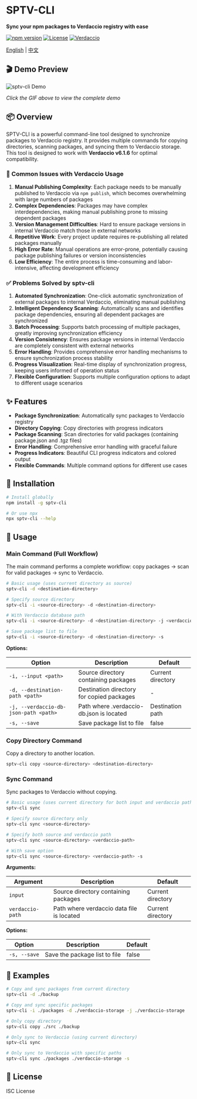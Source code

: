 # SPTV-CLI

**Sync your npm packages to Verdaccio registry with ease**

[![npm version](https://img.shields.io/badge/npm-v1.0.0-blue.svg)](https://www.npmjs.com/package/sptv-cli)
[![License](https://img.shields.io/badge/license-ISC-green.svg)](LICENSE)
[![Verdaccio](https://img.shields.io/badge/verdaccio-v6.1.6-orange.svg)](https://verdaccio.org/)

[English](README.md) | [中文](README_CN.md)

## 🎬 Demo Preview

![sptv-cli Demo](https://github.com/your-username/sptv-cli/raw/main/demo.gif)

*Click the GIF above to view the complete demo*

## 📦 Overview

SPTV-CLI is a powerful command-line tool designed to synchronize packages to Verdaccio registry. It provides multiple commands for copying directories, scanning packages, and syncing them to Verdaccio storage. This tool is designed to work with **Verdaccio v6.1.6** for optimal compatibility.

### 🔴 Common Issues with Verdaccio Usage

1. **Manual Publishing Complexity**: Each package needs to be manually published to Verdaccio via `npm publish`, which becomes overwhelming with large numbers of packages
2. **Complex Dependencies**: Packages may have complex interdependencies, making manual publishing prone to missing dependent packages
3. **Version Management Difficulties**: Hard to ensure package versions in internal Verdaccio match those in external networks
4. **Repetitive Work**: Every project update requires re-publishing all related packages manually
5. **High Error Rate**: Manual operations are error-prone, potentially causing package publishing failures or version inconsistencies
6. **Low Efficiency**: The entire process is time-consuming and labor-intensive, affecting development efficiency

### ✅ Problems Solved by sptv-cli

1. **Automated Synchronization**: One-click automatic synchronization of external packages to internal Verdaccio, eliminating manual publishing
2. **Intelligent Dependency Scanning**: Automatically scans and identifies package dependencies, ensuring all dependent packages are synchronized
3. **Batch Processing**: Supports batch processing of multiple packages, greatly improving synchronization efficiency
4. **Version Consistency**: Ensures package versions in internal Verdaccio are completely consistent with external networks
5. **Error Handling**: Provides comprehensive error handling mechanisms to ensure synchronization process stability
6. **Progress Visualization**: Real-time display of synchronization progress, keeping users informed of operation status
7. **Flexible Configuration**: Supports multiple configuration options to adapt to different usage scenarios

## ✨ Features

- **Package Synchronization**: Automatically sync packages to Verdaccio registry
- **Directory Copying**: Copy directories with progress indicators
- **Package Scanning**: Scan directories for valid packages (containing package.json and .tgz files)
- **Error Handling**: Comprehensive error handling with graceful failure
- **Progress Indicators**: Beautiful CLI progress indicators and colored output
- **Flexible Commands**: Multiple command options for different use cases

## 🚀 Installation

```bash
# Install globally
npm install -g sptv-cli

# Or use npx
npx sptv-cli --help
```

## 📖 Usage

### Main Command (Full Workflow)

The main command performs a complete workflow: copy packages → scan for valid packages → sync to Verdaccio.

```bash
# Basic usage (uses current directory as source)
sptv-cli -d <destination-directory>

# Specify source directory
sptv-cli -i <source-directory> -d <destination-directory>

# With Verdaccio database path
sptv-cli -i <source-directory> -d <destination-directory> -j <verdaccio-db-path>

# Save package list to file
sptv-cli -i <source-directory> -d <destination-directory> -s
```

**Options:**

| Option | Description | Default |
|--------|-------------|---------|
| `-i, --input <path>` | Source directory containing packages | Current directory |
| `-d, --destination-path <path>` | Destination directory for copied packages | - |
| `-j, --verdaccio-db-json-path <path>` | Path where .verdaccio-db.json is located | Destination path |
| `-s, --save` | Save package list to file | false |

### Copy Directory Command

Copy a directory to another location.

```bash
sptv-cli copy <source-directory> <destination-directory>
```

### Sync Command

Sync packages to Verdaccio without copying.

```bash
# Basic usage (uses current directory for both input and verdaccio path)
sptv-cli sync

# Specify source directory only
sptv-cli sync <source-directory>

# Specify both source and verdaccio path
sptv-cli sync <source-directory> <verdaccio-path>

# With save option
sptv-cli sync <source-directory> <verdaccio-path> -s
```

**Arguments:**

| Argument | Description | Default |
|----------|-------------|---------|
| `input` | Source directory containing packages | Current directory |
| `verdaccio-path` | Path where verdaccio data file is located | Current directory |

**Options:**

| Option | Description | Default |
|--------|-------------|---------|
| `-s, --save` | Save the package list to file | false |

## 🔧 Examples

```bash
# Copy and sync packages from current directory
sptv-cli -d ./backup

# Copy and sync specific packages
sptv-cli -i ./packages -d ./verdaccio-storage -j ./verdaccio-storage

# Only copy directory
sptv-cli copy ./src ./backup

# Only sync to Verdaccio (using current directory)
sptv-cli sync

# Only sync to Verdaccio with specific paths
sptv-cli sync ./packages ./verdaccio-storage -s
```

## 📄 License

ISC License 
